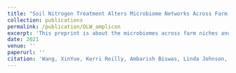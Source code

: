 ```yaml
---
title: "Soil Nitrogen Treatment Alters Microbiome Networks Across Farm Niches"
collection: publications
permalink: /publication/OLW_amplicon
excerpt: 'This preprint is about the microbiomes across farm niches and their responses to nitrogen treatments.'
date: 2021
venue: ''
paperurl: ''
citation: 'Wang, XinYue, Kerri Reilly, Ambarish Biswas, Linda Johnson, Suliana Teasdale, Gwen Grelet, Ana Podolyan, Pablo Gregorini, Graeme Attwood and Sergio Morales.(2021). &quot;Soil Nitrogen Treatment Alters Microbiome Networks Across Farm Niches.&quot; <i>in review</i>. ().'
---
```


